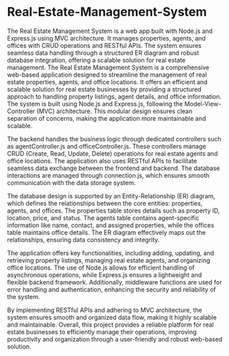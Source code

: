 # Real-Estate-Management-System
The Real Estate Management System is a web app built with Node.js and Express.js using MVC architecture. It manages properties, agents, and offices with CRUD operations and RESTful APIs. The system ensures seamless data handling through a structured ER diagram and robust database integration, offering a scalable solution for real estate management.
The Real Estate Management System is a comprehensive web-based application designed to streamline the management of real estate properties, agents, and office locations. It offers an efficient and scalable solution for real estate businesses by providing a structured approach to handling property listings, agent details, and office information. The system is built using Node.js and Express.js, following the Model-View-Controller (MVC) architecture. This modular design ensures clean separation of concerns, making the application more maintainable and scalable.

The backend handles the business logic through dedicated controllers such as agentController.js and officeController.js. These controllers manage CRUD (Create, Read, Update, Delete) operations for real estate agents and office locations. The application also uses RESTful APIs to facilitate seamless data exchange between the frontend and backend. The database interactions are managed through connection.js, which ensures smooth communication with the data storage system.

The database design is supported by an Entity-Relationship (ER) diagram, which defines the relationships between the core entities: properties, agents, and offices. The properties table stores details such as property ID, location, price, and status. The agents table contains agent-specific information like name, contact, and assigned properties, while the offices table maintains office details. The ER diagram effectively maps out the relationships, ensuring data consistency and integrity.

The application offers key functionalities, including adding, updating, and retrieving property listings, managing real estate agents, and organizing office locations. The use of Node.js allows for efficient handling of asynchronous operations, while Express.js ensures a lightweight and flexible backend framework. Additionally, middleware functions are used for error handling and authentication, enhancing the security and reliability of the system.

By implementing RESTful APIs and adhering to MVC architecture, the system ensures smooth and organized data flow, making it highly scalable and maintainable. Overall, this project provides a reliable platform for real estate businesses to efficiently manage their operations, improving productivity and organization through a user-friendly and robust web-based solution.
